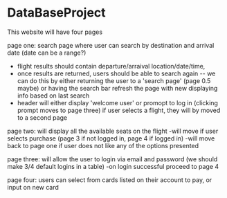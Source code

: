 # DataBaseProject

This website will have four pages

page one:
search page where user can search by destination and arrival date (date can be a range?)
- flight results should contain departure/arraival location/date/time,  
- once results are returned, users should be able to search again
 -- we can do this by either returning the user to a 'search page' (page 0.5 maybe) or having the search bar refresh the page with new displaying info based on last search
- header will either display 'welcome user' or promopt to log in (clicking prompt moves to page three)
if user selects a flight, they will by moved to a second page

page two:
will display all the available seats on the flight
-will move if user selects purchase (page 3 if not logged in, page 4 if logged in)
-will move back to page one if user does not like any of the options presented

page three: 
will allow the user to login via email and password (we should make 3/4 default logins in a table)
-on login successful proceed to page 4

page four:
users can select from cards listed on their account to pay, or input on new card

